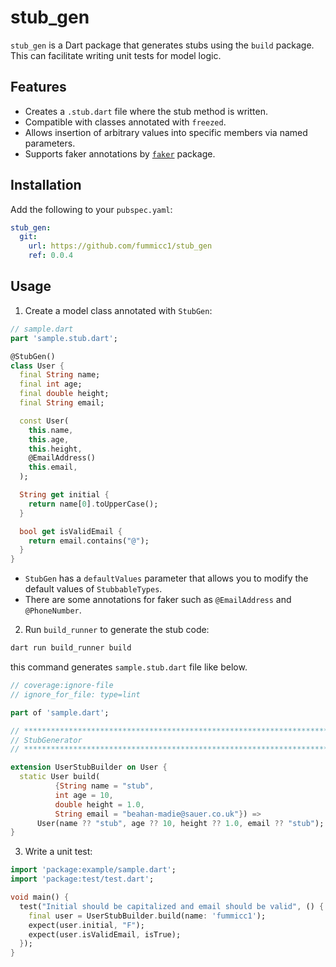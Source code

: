 # stub_gen

`stub_gen` is a Dart package that generates stubs using the `build` package. This can facilitate writing unit tests for model logic.

## Features

- Creates a `.stub.dart` file where the stub method is written.
- Compatible with classes annotated with `freezed`.
- Allows insertion of arbitrary values into specific members via named parameters.
- Supports faker annotations by [`faker`](https://pub.dev/packages/faker) package.

## Installation

Add the following to your `pubspec.yaml`:

```yaml
stub_gen:
  git:
    url: https://github.com/fummicc1/stub_gen
    ref: 0.0.4
```

## Usage

1. Create a model class annotated with `StubGen`:

```dart
// sample.dart
part 'sample.stub.dart';

@StubGen()
class User {
  final String name;
  final int age;
  final double height;
  final String email;

  const User(
    this.name,
    this.age,
    this.height,
    @EmailAddress()
    this.email,
  );

  String get initial {
    return name[0].toUpperCase();
  }

  bool get isValidEmail {
    return email.contains("@");
  }
}
```

- `StubGen` has a `defaultValues` parameter that allows you to modify the default values of `StubbableTypes`.
- There are some annotations for faker such as `@EmailAddress` and `@PhoneNumber`.

2. Run `build_runner` to generate the stub code:

```sh
dart run build_runner build
```

this command generates `sample.stub.dart` file like below.

```dart
// coverage:ignore-file
// ignore_for_file: type=lint

part of 'sample.dart';

// **************************************************************************
// StubGenerator
// **************************************************************************

extension UserStubBuilder on User {
  static User build(
          {String name = "stub",
          int age = 10,
          double height = 1.0,
          String email = "beahan-madie@sauer.co.uk"}) =>
      User(name ?? "stub", age ?? 10, height ?? 1.0, email ?? "stub");
}
```

3. Write a unit test:

```dart
import 'package:example/sample.dart';
import 'package:test/test.dart';

void main() {
  test("Initial should be capitalized and email should be valid", () {
    final user = UserStubBuilder.build(name: 'fummicc1');
    expect(user.initial, "F");
    expect(user.isValidEmail, isTrue);
  });
}
```
